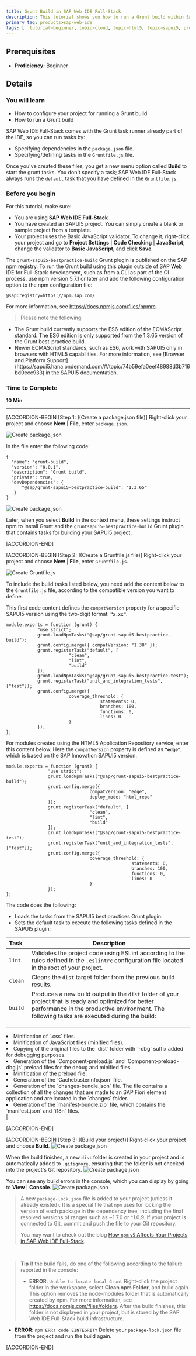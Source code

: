 ```yaml
---
title: Grunt Build in SAP Web IDE Full-Stack
description: This tutorial shows you how to run a Grunt build within SAP Web IDE.
primary_tag: products>sap-web-ide
tags: [  tutorial>beginner, topic>cloud, topic>html5, topic>sapui5, products>sap-cloud-platform, products>sap-web-ide ]
---
```


## Prerequisites  
- **Proficiency:** Beginner


## Details
### You will learn  
- How to configure your project for running a Grunt build
- How to run a Grunt build

SAP Web IDE Full-Stack comes with the Grunt task runner already part of the IDE, so you can run tasks by:

- Specifying dependencies in the `package.json` file.
- Specifying/defining tasks in the `Gruntfile.js` file.  

Once you've created these files, you get a new menu option called **Build** to start the grunt tasks. You don't specify a task; SAP Web IDE Full-Stack always runs the `default` task that you have defined in the `Gruntfile.js`.

### Before you begin
For this tutorial, make sure:

- You are using **SAP Web IDE Full-Stack**
- You have created an SAPUI5 project. You can simply create a blank or sample project from a template.
- Your project uses the Basic JavaScript validator. To change it, right-click your project and go to **Project Settings** | **Code Checking** | **JavaScript**, change the validator to **Basic JavaScript**, and click **Save**.

The `grunt-sapui5-bestpractice-build` Grunt plugin is published on the SAP npm registry. To run the Grunt build using this plugin outside of SAP Web IDE for Full-Stack development, such as from a CLI as part of the CI process, use npm version 5.7.1 or later and add the following configuration option to the npm configuration file:

`@sap:registry=https://npm.sap.com/`

For more information, see <https://docs.npmjs.com/files/npmrc>.

> Please note the following:
<ul>
<li>The Grunt build currently supports the ES6 edition of the ECMAScript standard. The ES6 edition is only supported from the 1.3.65 version of the Grunt best-practice build.</li>
<li>Newer ECMAScript standards, such as ES6, work with SAPUI5 only in browsers with HTML5 capabilities. For more information, see [Browser and Platform Support](https://sapui5.hana.ondemand.com/#/topic/74b59efa0eef48988d3b716bd0ecc933) in the SAPUI5 documentation.</li></ul>


### Time to Complete
**10 Min**

---

[ACCORDION-BEGIN [Step 1: ](Create a package.json file)]
Right-click your project and choose **New** | **File**, enter `package.json`.

![Create package.json](grunt-Step1-newfile.png)

In the file enter the following code:
```
{
  "name": "grunt-build",
  "version": "0.0.1",
  "description": "Grunt build",
  "private": true,
  "devDependencies": {
      "@sap/grunt-sapui5-bestpractice-build": "1.3.65"
   }
}
```
![Create package.json](grunt-Step1-newfile2.png)


Later, when you select **Build** in the context menu, these settings instruct npm to install Grunt and the `gruntsapui5-bestpractice-build` Grunt plugin that contains tasks for building your SAPUI5 project.


[ACCORDION-END]

[ACCORDION-BEGIN [Step 2: ](Create a Gruntfile.js file)]
Right-click your project and choose **New** | **File**, enter `Gruntfile.js`.

![Create Gruntfile.js](grunt-Step2-newfile.png)

To include the build tasks listed below, you need add the content below to the  `Gruntfile.js` file, according to the compatible version you want to define.

This first code content defines the `compatVersion` property for a specific SAPUI5 version using the two-digit format: **`"x.xx"`**.

```
module.exports = function (grunt) {
            "use strict";
            grunt.loadNpmTasks("@sap/grunt-sapui5-bestpractice-build");
            grunt.config.merge({ compatVersion: "1.38" });
            grunt.registerTask("default", [
                        "clean",
                        "lint",
                        "build"
            ]);
            grunt.loadNpmTasks("@sap/grunt-sapui5-bestpractice-test");
            grunt.registerTask("unit_and_integration_tests", ["test"]);
            grunt.config.merge({
                        coverage_threshold: {
                                    statements: 0,
                                    branches: 100,
                                    functions: 0,
                                    lines: 0
                        }
            });
};

```

For modules created using the HTML5 Application Repository service, enter this content below. Here the `compatVersion` property is defined as **`"edge"`**, which is based on the SAP Innovation SAPUI5 version.
```
module.exports = function (grunt) {
                "use strict";
                grunt.loadNpmTasks("@sap/grunt-sapui5-bestpractice-build");
                grunt.config.merge({
                                compatVersion: "edge",
                                deploy_mode: "html_repo"
                });
                grunt.registerTask("default", [
                                "clean",
                                "lint",
                                "build"
                ]);
                grunt.loadNpmTasks("@sap/grunt-sapui5-bestpractice-test");
                grunt.registerTask("unit_and_integration_tests", ["test"]);
                grunt.config.merge({
                                coverage_threshold: {
                                                statements: 0,
                                                branches: 100,
                                                functions: 0,
                                                lines: 0
                                }
                });
};

```

The code does the following:

- Loads the tasks from the SAPUI5 best practices Grunt plugin.
- Sets the default task to execute the following tasks defined in the SAPUI5 plugin:

|Task&nbsp;&nbsp;            |Description       |
|---------------|-------|
| `lint`        | Validates the project code using ESLint according to the rules defined in the `.eslintrc` configuration file located in the root of your project.      |
| `clean`       | Cleans the `dist` target folder from the previous build results.      |
| `build`       | Produces a new build output in the `dist` folder of your project that is ready and optimized for better performance in the productive environment. The following tasks are executed during the build:<ul>
<li>Minification of `.css` files.</li>
<li>Minification of JavaScript files (minified files).</li>
<li>Copying of the original files to the `dist` folder with `-dbg` suffix added for debugging purposes.</li>
<li>Generation of the `Component-preload.js` and `Component-preload-dbg.js` preload files for the debug and minified files.</li>
<li>Minification of the preload file.</li>
<li>Generation of the `CachebusterInfo.json` file.</li>
<li>Generation of the `changes-bundle.json` file. The file contains a collection of all the changes that are made to an SAP Fiori element application and are located in the `changes` folder.</li>
<li>Generation of the `manifest-bundle.zip` file, which contains the `manifest.json` and `i18n` files.</li></ul> |






[ACCORDION-END]


[ACCORDION-BEGIN [Step 3: ](Build your project)]
Right-click your project and choose **Build**.
![Create package.json](grunt-Step3-build.png)

When the build finishes, a new `dist` folder is created in your project and is automatically added to `.gitignore`, ensuring that the folder is not checked into the project's Git repository.
![Create package.json](grunt-Step3-dist.png)

You can see any build errors in the console, which you can display by going to **View** | **Console**.
![Create package.json](grunt-Step3-console.png)

>A new `package-lock.json` file is added to your project (unless it already existed). It is a special file that `npm` uses for locking the version of each package in the dependency tree, including the final resolved versions of ranges such as ~1.7.0 or ^1.0.9. If your project is connected to Git, commit and push the file to your Git repository.
>
>You may want to check out the blog [How `npm` `v5` Affects Your Projects in SAP Web IDE Full-Stack](https://blogs.sap.com/2018/03/11/how-npm-v5-affects-your-projects-in-sap-web-ide-full-stack/).


<br>

>**Tip**
>If the build fails, do one of the following according to the failure reported in the console:
>
>  - **ERROR**: `Unable to locate local Grunt`
>Right-click the project folder in the workspace, select **Clean npm Folder**, and build again.
This option removes the node-modules folder that is automatically created by npm. For more information, see <https://docs.npmjs.com/files/folders>. After the build finishes, this folder is not displayed in your project, but is stored by the SAP Web IDE Full-Stack build infrastructure.
  - **ERROR**: `npm ERR! code EINTEGRITY`
  Delete your `package-lock.json` file from the project and run the build again.


[ACCORDION-END]

